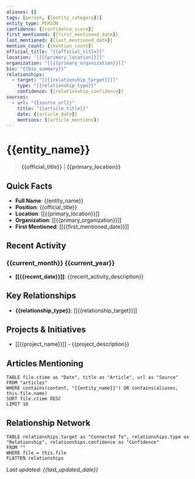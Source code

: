 ```yaml
---
aliases: []
tags: [person, {{entity_category}}]
entity_type: PERSON
confidence: {{confidence_score}}
first_mentioned: {{first_mentioned_date}}
last_mentioned: {{last_mentioned_date}}
mention_count: {{mention_count}}
official_title: "{{official_title}}"
location: "[[{{primary_location}}]]"
organization: "[[{{primary_organization}}]]"
bio: "{{bio_summary}}"
relationships:
  - target: "[[{{relationship_target}}]]"
    type: "{{relationship_type}}"
    confidence: {{relationship_confidence}}
sources:
  - url: "{{source_url}}"
    title: "{{article_title}}"
    date: {{article_date}}
    mentions: {{article_mentions}}
---
```


# {{entity_name}}

> **{{official_title}}** | **{{primary_location}}**

## Quick Facts
- **Full Name**: {{entity_name}}
- **Position**: {{official_title}}
- **Location**: [[{{primary_location}}]]
- **Organization**: [[{{primary_organization}}]]
- **First Mentioned**: [[{{first_mentioned_date}}]]

## Recent Activity

### {{current_month}} {{current_year}}
- **[[{{recent_date}}]]**: {{recent_activity_description}}

## Key Relationships

- **{{relationship_type}}**: [[{{relationship_target}}]]

## Projects & Initiatives

- [[{{project_name}}]] - {{project_description}}

## Articles Mentioning

```dataview
TABLE file.ctime as "Date", title as "Article", url as "Source"
FROM "articles"
WHERE contains(content, "{{entity_name}}") OR contains(aliases, this.file.name)
SORT file.ctime DESC
LIMIT 10
```

## Relationship Network

```dataview
TABLE relationships.target as "Connected To", relationships.type as "Relationship", relationships.confidence as "Confidence"
FROM ""
WHERE file = this.file
FLATTEN relationships
```

*Last updated: {{last_updated_date}}*